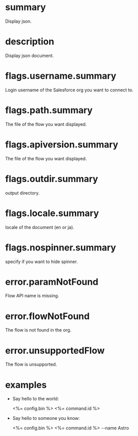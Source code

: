 # summary
Display json.

# description
Display json document.

# flags.username.summary
Login username of the Salesforce org you want to connect to.

# flags.path.summary
The file of the flow you want displayed.

# flags.apiversion.summary
The file of the flow you want displayed.

# flags.outdir.summary
output directory.

# flags.locale.summary
locale of the document (en or ja).

# flags.nospinner.summary
specify if you want to hide spinner.

# error.paramNotFound
Flow API name is missing.

# error.flowNotFound
The flow is not found in the org.

# error.unsupportedFlow
The flow is unsupported.

# examples
- Say hello to the world:

  <%= config.bin %> <%= command.id %>

- Say hello to someone you know:

  <%= config.bin %> <%= command.id %> --name Astro
